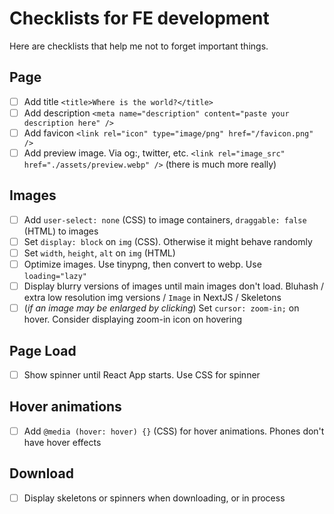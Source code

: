 # Checklists for FE development

Here are checklists that help me not to forget important things.

## Page

- [ ] Add title `<title>Where is the world?</title>`
- [ ] Add description `<meta name="description" content="paste your description here" />`
- [ ] Add favicon `<link rel="icon" type="image/png" href="/favicon.png" />`
- [ ] Add preview image. Via og:, twitter, etc. `<link rel="image_src" href="./assets/preview.webp" />` (there is much more really)

## Images

- [ ] Add `user-select: none` (CSS) to image containers, `draggable: false` (HTML) to images
- [ ] Set `display: block` on `img` (CSS). Otherwise it might behave randomly 
- [ ] Set `width`, `height`, `alt`  on `img` (HTML)
- [ ] Optimize images. Use tinypng, then convert to webp. Use `loading="lazy"`
- [ ] Display blurry versions of images until main images don't load. Bluhash / extra low resolution img versions / `Image` in NextJS / Skeletons
- [ ] (_if an image may be enlarged by clicking_) Set `cursor: zoom-in;` on hover. Consider displaying zoom-in icon on hovering

## Page Load

- [ ] Show spinner until React App starts. Use CSS for spinner

## Hover animations

- [ ] Add `@media (hover: hover) {}` (CSS) for hover animations. Phones don't have hover effects

## Download

- [ ] Display skeletons or spinners when downloading, or in process

